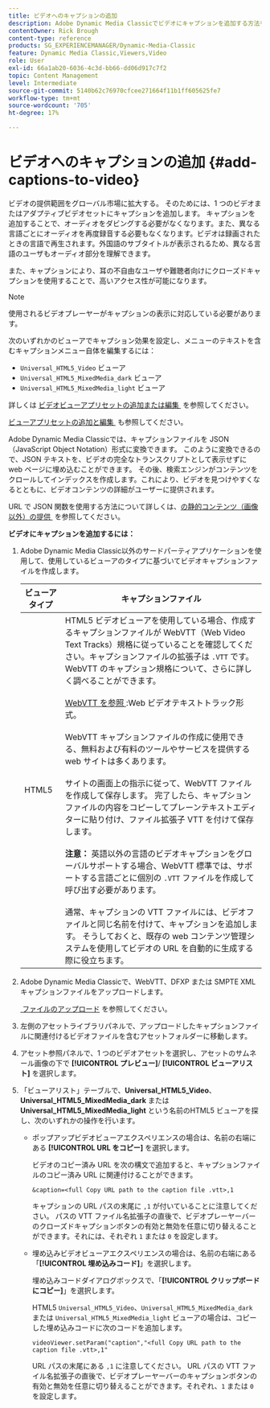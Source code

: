```yaml
---
title: ビデオへのキャプションの追加
description: Adobe Dynamic Media Classicでビデオにキャプションを追加する方法を説明します。
contentOwner: Rick Brough
content-type: reference
products: SG_EXPERIENCEMANAGER/Dynamic-Media-Classic
feature: Dynamic Media Classic,Viewers,Video
role: User
exl-id: 66a1ab20-6036-4c3d-bb66-dd06d917c7f2
topic: Content Management
level: Intermediate
source-git-commit: 5140b62c76970cfcee271664f11b1ff605625fe7
workflow-type: tm+mt
source-wordcount: '705'
ht-degree: 17%

---
```


# ビデオへのキャプションの追加 {#add-captions-to-video}

ビデオの提供範囲をグローバル市場に拡大する。 そのためには、1 つのビデオまたはアダプティブビデオセットにキャプションを追加します。 キャプションを追加することで、オーディオをダビングする必要がなくなります。また、異なる言語ごとにオーディオを再度録音する必要もなくなります。ビデオは録画されたときの言語で再生されます。外国語のサブタイトルが表示されるため、異なる言語のユーザもオーディオ部分を理解できます。

また、キャプションにより、耳の不自由なユーザや難聴者向けにクローズドキャプションを使用することで、高いアクセス性が可能になります。

>[!NOTE]
>
>使用されるビデオプレーヤーがキャプションの表示に対応している必要があります。

次のいずれかのビューアでキャプション効果を設定し、メニューのテキストを含むキャプションメニュー自体を編集するには：

* `Universal_HTML5_Video` ビューア
* `Universal_HTML5_MixedMedia_dark` ビューア
* `Universal_HTML5_MixedMedia_light` ビューア

詳しくは [&#x200B; ビデオビューアプリセットの追加または編集 &#x200B;](previewing-videos-video-viewer.md#adding_or_editing_a_video_viewer_preset) を参照してください。

[&#x200B; ビューアプリセットの追加と編集 &#x200B;](application-setup.md#adding_and_editing_viewer_presets) も参照してください。

Adobe Dynamic Media Classicでは、キャプションファイルを JSON （JavaScript Object Notation）形式に変換できます。 このように変換できるので、JSON テキストを、ビデオの完全なトランスクリプトとして表示せずに web ページに埋め込むことができます。 その後、検索エンジンがコンテンツをクロールしてインデックスを作成します。これにより、ビデオを見つけやすくなるとともに、ビデオコンテンツの詳細がユーザーに提供されます。

URL で JSON 関数を使用する方法について詳しくは、[&#x200B; の静的コンテンツ（画像以外）の提供 &#x200B;](https://experienceleague.adobe.com/ja/docs/dynamic-media-developer-resources/image-serving-api/image-serving-api/c-serving-static-nonimage-contents#image-serving-api) を参照してください。

**ビデオにキャプションを追加するには：**

1. Adobe Dynamic Media Classic以外のサードパーティアプリケーションを使用して、使用しているビューアのタイプに基づいてビデオキャプションファイルを作成します。

   | ビューアタイプ | キャプションファイル |
   |--- |--- |
   | HTML5 | HTML5 ビデオビューアを使用している場合、作成するキャプションファイルが WebVTT（Web Video Text Tracks）規格に従っていることを確認してください。キャプションファイルの拡張子は `.VTT` です。 WebVTT のキャプション規格について、さらに詳しく調べることができます。<br><br>[WebVTT を参照 &#x200B;](https://w3c.github.io/webvtt/):Web ビデオテキストトラック形式。 <br><br>WebVTT キャプションファイルの作成に使用できる、無料および有料のツールやサービスを提供する web サイトは多くあります。 <br><br> サイトの画面上の指示に従って、WebVTT ファイルを作成して保存します。 完了したら、キャプションファイルの内容をコピーしてプレーンテキストエディターに貼り付け、ファイル拡張子 VTT を付けて保存します。 <br><br><b> 注意：</b> 英語以外の言語のビデオキャプションをグローバルサポートする場合、WebVTT 標準では、サポートする言語ごとに個別の `.VTT` ファイルを作成して呼び出す必要があります。 <br><br> 通常、キャプションの VTT ファイルには、ビデオファイルと同じ名前を付けて、キャプションを追加します。 そうしておくと、既存の web コンテンツ管理システムを使用してビデオの URL を自動的に生成する際に役立ちます。 |

1. Adobe Dynamic Media Classicで、WebVTT、DFXP または SMPTE XML キャプションファイルをアップロードします。

   [&#x200B; ファイルのアップロード &#x200B;](uploading-files.md#uploading_files) を参照してください。

1. 左側のアセットライブラリパネルで、アップロードしたキャプションファイルに関連付けるビデオファイルを含むアセットフォルダーに移動します。
1. アセット参照パネルで、1 つのビデオアセットを選択し、アセットのサムネール画像の下で **[!UICONTROL プレビュー]**/ **[!UICONTROL ビューアリスト]** を選択します。
1. 「ビューアリスト」テーブルで、**Universal_HTML5_Video**、**Universal_HTML5_MixedMedia_dark** または **Universal_HTML5_MixedMedia_light** という名前のHTML5 ビューアを探し、次のいずれかの操作を行います。

   * ポップアップビデオビューアエクスペリエンスの場合は、名前の右端にある **[!UICONTROL URL をコピー]** を選択します。

     ビデオのコピー済み URL を次の構文で追加すると、キャプションファイルのコピー済み URL に関連付けることができます。

     `&caption=<full Copy URL path to the caption file .vtt>,1`

     キャプションの URL パスの末尾に `,1` が付いていることに注意してください。 パスの VTT ファイル名拡張子の直後で、ビデオプレーヤーバーのクローズドキャプションボタンの有効と無効を任意に切り替えることができます。それには、それぞれ `1` または `0` を設定します。

   * 埋め込みビデオビューアエクスペリエンスの場合は、名前の右端にある「**[!UICONTROL 埋め込みコード]**」を選択します。

     埋め込みコードダイアログボックスで、「**[!UICONTROL クリップボードにコピー]**」を選択します。

     HTML5 `Universal_HTML5_Video`、`Universal_HTML5_MixedMedia_dark` または `Universal_HTML5_MixedMedia_light` ビューアの場合は、コピーした埋め込みコードに次のコードを追加します。

     `videoViewer.setParam("caption","<full Copy URL path to the caption file .vtt>,1"`

     URL パスの末尾にある `,1` に注意してください。 URL パスの VTT ファイル名拡張子の直後で、ビデオプレーヤーバーのキャプションボタンの有効と無効を任意に切り替えることができます。それぞれ、`1` または `0` を設定します。
